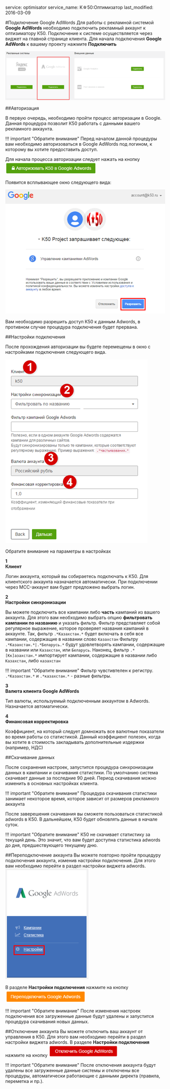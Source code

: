 service: optimisator
service_name: K☆50:Оптимизатор
last_modified: 2016-03-09

#Подключение Google AdWords
Для работы с рекламной системой **Google AdWords** необходимо подключить рекламный аккаунт к оптизиматору К50. Подключение к системе осуществляется через виджет на главной странице клиента. Для начала подключения **Google AdWords** к вашему проекту нажмите **Подключить**


![Подключение AdWords](connectAdwords_1.png)

##Авторизация

В первую очередь, необходимо пройти процесс авторизации в Google. Данная процедура позволит К50 работать с данными вашего рекламного аккаунта.

!!! important "Обратите внимание"
    Перед началом данной процедуры вам необходимо авторизоваться в Google AdWords под логином, к которому вы хотите предоставить доступ.

Для начала процесса авторизации следует нажать на кнопку ![Авторизоваться в AdWords](connectAdwords_2.png)

Появится всплывающее окно следующего вида:

![Вплывающее окно adwords](connectAdwords_3.png)

Вам необходимо разрешить доступ К50 к данным Adwords, в противном случае процедура подключения будет прервана.

##Настройки подключения

После прохождения авторизации вы будете перемещены в окно с настройками подключения следующего вида.

![Настройки подключения](connectAdwords_4.png)

Обратите внимание на параметры в настройках

**<div class="dig">1</div><div class="header">Клиент</div>**

Логин аккаунта, который вы собираетесь подключать к К50. Для клиентского аккаунта назначается автоматически. При подключении через MCC-аккаунт вам будет предложено выбрать логин.

**<div class="dig">2</div><div class="header">Настройки синхронизации</div>**

Вы можете подключить все кампании либо **часть** кампаний из вашего аккаунта. Для этого вам необходимо выбрать опцию **фильтровать кампании по названию** и указать фильтр.
Фильтр представляет собой регулярное выражение, которое проверяет названия кампаний в аккаунте.
Так, фильтр `.*Казахстан.*` будет включать в себя все кампании, содержащие в названии слово `Казахстан`
Фильтру `.*Казахстан.*|.*Беларусь.*` будут удовлетворять кампании, содержащие в названии или `Казахстан`, или `Беларусь`.
Наконец, фильтр `.*[Кк]азахстан.*` импортирует кампании, содержащие в названии либо `Казахстан`, либо `казахстан`

!!! important "Обратите внимание"
    Фильтр чувстивтелен к регистру. `.*Казахстан.*` и `.*казахстан.*` - разные фильтры.

**<div class="dig">3</div><div class="header">Валюта клиента Google AdWords</div>**

Тип валюты, используемый подключенным аккаунтом в Adwords. Назначается автоматически.

**<div class="dig">4</div><div class="header">Финансовая корректировка</div>**

Коэффициент, на который следует домножать все валютные показатели во время работы со статистикой. Данный коэффициент полезен, когда вы хотите в стоимость закладывать дополнительные издержки (например, НДС)

##Скачивание данных

После сохранения настроек, запустится процедура синхронизации данных в кампании и скачивания статистики.
По умолчанию система скачивает данные за последние 90 дней. Период скачивания можно изменить в основных настройках клиента.

!!! important "Обратите внимание"
    Процедура скачивания статистики занимает некоторое время, которое зависит от размеров рекламного аккаунта

После заверешения скачивания вы сможете пользоваться статистикой adwords в К50. В дальнейшем, К50 будет обновлять данные в начале суток.

!!! important "Обратите внимание"
    К50 не скачивает статистику за текущий день. Это значит, что вам будет доступна статистика adwords до дня, предшествующего текущему дню.

##Переподключение аккаунта
Вы можете повторно пройти процедуру подключения аккаунта, изменив настройки подключения. Для этого вам необходимо перейти в раздел настройки виджета adwords.
![Настройки adwords](connectAdwords_5.png)

В разделе **Настройки подключения** нажмите на кнопку ![Переподключить adwords](connectAdwords_6.png)

!!! important "Обратите внимание"
    После изменения настроек подключения все загруженные данные будут удалены и запустится процедура скачивания новых данных.

##Отключение аккаунта
Вы можете отключить ваш аккаунт от управления в К50. Для этого вам необходимо перейти в раздел настройки виджета adwords.
В разделе **Настройки подключения** нажмите на кнопку ![Отключить adwords](connectAdwords_7.png)

!!! important "Обратите внимание"
    После отключения аккаунта будут удалены все загруженные данные системы и отключены все процедуры, автоматически работающие с данными директа (правила, переметка и пр.).
